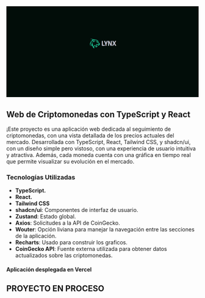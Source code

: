 <div style="text-align: center;">
  <img src="./src/assets/lynx.png" alt="Logo" width="800"/>
</div>

## Web de Criptomonedas con TypeScript y React

¡Este proyecto es una aplicación web dedicada al seguimiento de criptomonedas, con una vista detallada de los precios actuales del mercado.
Desarrollada con TypeScript, React, Tailwind CSS, y shadcn/ui, con un diseño simple pero vistoso, con una experiencia de usuario intuitiva y atractiva. Además, cada moneda cuenta con una gráfica en tiempo real que permite visualizar su evolución en el mercado.

### Tecnologías Utilizadas

-   **TypeScript.**
-   **React.**
-   **Tailwind CSS**
-   **shadcn/ui**: Componentes de interfaz de usuario.
-   **Zustand**: Estado global.
-   **Axios**: Solicitudes a la API de CoinGecko.
-   **Wouter**: Opción liviana para manejar la navegación entre las secciones de la aplicación.
-   **Recharts**: Usado para construir los graficos.
-   **CoinGecko API**: Fuente externa utilizada para obtener datos actualizados sobre las criptomonedas.

#### Aplicación desplegada en Vercel


## PROYECTO EN PROCESO

